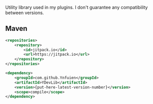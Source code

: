 Utility library used in my plugins. I don't guarantee any compatibility between versions.

## Maven
```xml
<repositories>
    <repository>
        <id>jitpack.io</id>
        <url>https://jitpack.io</url>
    </repository>
</repositories>

<dependency>
    <groupId>com.github.Ynfuien</groupId>
    <artifactId>YDevLib</artifactId>
    <version>{put-here-latest-version-number}</version>
    <scope>compile</scope>
</dependency>
```